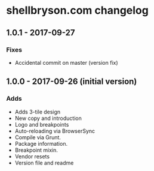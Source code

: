 # shellbryson.com changelog

## 1.0.1 - 2017-09-27

### Fixes

- Accidental commit on master (version fix)

## 1.0.0 - 2017-09-26 (initial version)

### Adds

- Adds 3-tile design
- New copy and introduction
- Logo and breakpoints
- Auto-reloading via BrowserSync
- Compile via Grunt.
- Package information.
- Breakpoint mixin.
- Vendor resets
- Version file and readme
